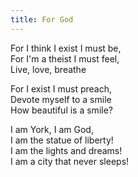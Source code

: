 ```yaml
---
title: For God
---
```


For I think I exist I must be,  
For I'm a theist I must feel,  
Live, love, breathe  

For I exist I must preach,  
Devote myself to a smile  
How beautiful is a smile?  

I am York, I am God,  
I am the statue of liberty!  
I am the lights and dreams!  
I am a city that never sleeps!  
